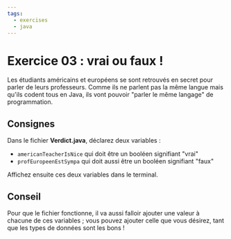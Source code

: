 ```yaml
---
tags:
  - exercises
  - java
---
```


# Exercice 03 : vrai ou faux !

Les étudiants américains et européens se sont retrouvés en secret pour parler de leurs professeurs. Comme ils ne parlent pas la même langue mais qu'ils codent tous en Java, ils vont pouvoir "parler le même langage" de programmation.

## Consignes

Dans le fichier **Verdict.java**, déclarez deux variables :

- `americanTeacherIsNice` qui doit être un booléen signifiant "vrai"
- `profEuropeenEstSympa` qui doit aussi être un booléen signifiant "faux"

Affichez ensuite ces deux variables dans le terminal.

## Conseil

Pour que le fichier fonctionne, il va aussi falloir ajouter une valeur à chacune de ces variables ; vous pouvez ajouter celle que vous désirez, tant que les types de données sont les bons !
